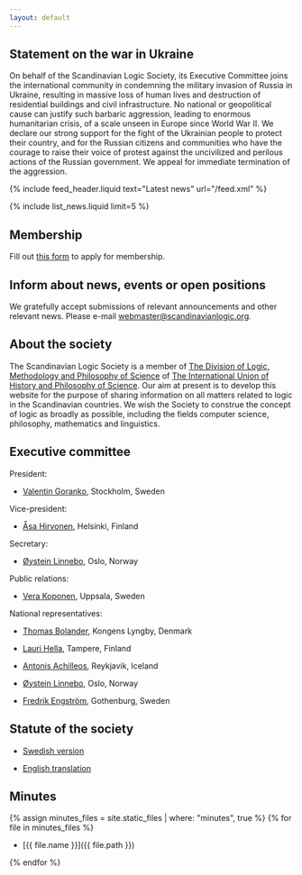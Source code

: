 ```yaml
---
layout: default
---
```

## Statement on the war in Ukraine

On behalf of the Scandinavian Logic Society, its Executive Committee joins the
international community in condemning the military invasion of Russia in
Ukraine, resulting in massive loss of human lives and destruction of residential
buildings and civil infrastructure. No national or geopolitical cause can
justify such barbaric aggression, leading to enormous humanitarian crisis, of a
scale unseen in Europe since World War II. We declare our strong support for the
fight of the Ukrainian people to protect their country, and for the Russian
citizens and communities who have the courage to raise their voice of protest
against the uncivilized and perilous actions of the Russian government. We
appeal for immediate termination of the aggression.

{% include feed_header.liquid text="Latest news" url="/feed.xml" %}

{% include list_news.liquid limit=5 %}

## Membership

Fill out [this form](https://forms.gle/jnwqRqCHNkcjvQB7A) to apply for
membership.

## Inform about news, events or open positions

We gratefully accept submissions of relevant announcements and other relevant
news. Please e-mail <webmaster@scandinavianlogic.org>.

## About the society

The Scandinavian Logic Society is a member of
[The Division of Logic, Methodology and Philosophy of Science](https://dlmps.org/)
of
[The International Union of History and Philosophy of Science](https://iuhpst.org/).
Our aim at present is to develop this website for the purpose of sharing
information on all matters related to logic in the Scandinavian countries. We
wish the Society to construe the concept of logic as broadly as possible,
including the fields computer science, philosophy, mathematics and linguistics.

## Executive committee

President:

- [Valentin Goranko](https://www2.philosophy.su.se/goranko), Stockholm, Sweden

Vice-president:

- [Åsa Hirvonen](http://www.helsinki.fi/~asaekman/), Helsinki, Finland

Secretary:

- [Øystein Linnebo](http://www.hf.uio.no/ifikk/personer/vit/filosofi/fast/oysteinl/), Oslo, Norway

Public relations:

- [Vera Koponen](https://katalog.uu.se/profile/?id=N96-558), Uppsala, Sweden

National representatives:

- [Thomas Bolander](http://www.dtu.dk/english/service/phonebook/person?id=6474&amp;tab=1), Kongens Lyngby, Denmark

- [Lauri Hella](http://www.sis.uta.fi/~malahe/), Tampere, Finland

- [Antonis Achilleos](https://sites.google.com/view/antonisachilleos), Reykjavik, Iceland

- [Øystein Linnebo](http://www.hf.uio.no/ifikk/personer/vit/filosofi/fast/oysteinl/), Oslo, Norway

- [Fredrik Engström](https://flov.gu.se/english/about/staff?userId=xengfr), Gothenburg, Sweden

## Statute of the society

- [Swedish version](/assets/statutes/SLS-statute-2019-11-18-swedish.pdf)

- [English translation](/assets/statutes/SLS-statute-2019-11-03-english.pdf)

## Minutes

{% assign minutes_files = site.static_files | where: "minutes", true %}
{% for file in minutes_files %}

- [{{ file.name }}]({{ file.path }})

{% endfor %}
